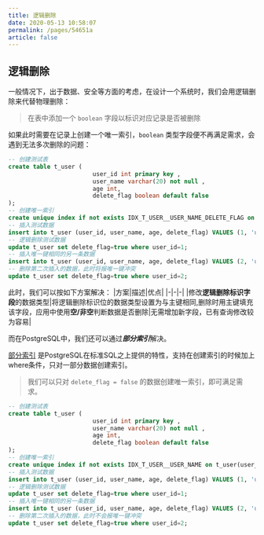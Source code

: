 ```yaml
---
title: 逻辑删除
date: 2020-05-13 10:58:07
permalink: /pages/54651a
article: false
---
```




## 逻辑删除
一般情况下，出于数据、安全等方面的考虑，在设计一个系统时，我们会用逻辑删除来代替物理删除：
> 在表中添加一个 `boolean` 字段以标识对应记录是否被删除

如果此时需要在记录上创建一个唯一索引，`boolean` 类型字段便不再满足需求，会遇到无法多次删除的问题：
```sql
-- 创建测试表
create table t_user (
                        user_id int primary key ,
                        user_name varchar(20) not null ,
                        age int,
                        delete_flag boolean default false
);
-- 创建唯一索引
create unique index if not exists IDX_T_USER__USER_NAME_DELETE_FLAG on t_user(user_name, delete_flag);
-- 插入测试数据
insert into t_user (user_id, user_name, age, delete_flag) VALUES (1, 'user1', 20, false);
-- 逻辑删除测试数据
update t_user set delete_flag=true where user_id=1;
-- 插入唯一键相同的另一条数据
insert into t_user (user_id, user_name, age, delete_flag) VALUES (2, 'user1', 30, false);
-- 删除第二次插入的数据，此时将报唯一键冲突
update t_user set delete_flag=true where user_id=2;
```
此时，我们可以按如下方案解决：
|方案|描述|优点|
|-|-|-|
|修改**逻辑删除标识字段**的数据类型|将逻辑删除标识位的数据类型设置为与主键相同,删除时用主键填充该字段，应用中使用**空/非空**判断数据是否删除|无需增加新字段，已有查询修改较为容易|

而在PostgreSQL中，我们还可以通过***部分索引***解决。

[部分索引](http://www.postgres.cn/docs/14/indexes-partial.html) 是PostgreSQL在标准SQL之上提供的特性，支持在创建索引的时候加上where条件，只对一部分数据创建索引。
> 我们可以只对 `delete_flag = false` 的数据创建唯一索引，即可满足需求。
```sql
-- 创建测试表
create table t_user (
                        user_id int primary key ,
                        user_name varchar(20) not null ,
                        age int,
                        delete_flag boolean default false
);
-- 创建唯一索引
create unique index if not exists IDX_T_USER__USER_NAME on t_user(user_name) where delete_flag = false;
-- 插入测试数据
insert into t_user (user_id, user_name, age, delete_flag) VALUES (1, 'user1', 20, false);
-- 逻辑删除测试数据
update t_user set delete_flag=true where user_id=1;
-- 插入唯一键相同的另一条数据
insert into t_user (user_id, user_name, age, delete_flag) VALUES (2, 'user1', 30, false);
-- 删除第二次插入的数据，此时不会报唯一键冲突
update t_user set delete_flag=true where user_id=2;
```

